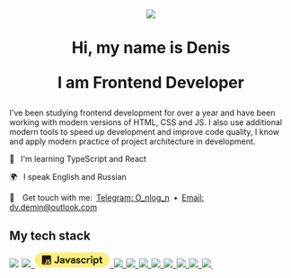 <h1 align="center">
  <img src="https://media.giphy.com/media/hvRJCLFzcasrR4ia7z/giphy.gif" width="55px"/>
  <p>Hi, my name is Denis</p>
  <p>I am Frontend Developer</p>

</h1>


I've been studying frontend development for over a year and have been working with modern versions of HTML, CSS and JS. I also use additional modern tools to speed up development and improve code quality, I know and apply modern practice of project architecture in development.

🌱  I'm learning TypeScript and React

🌍  I speak English and Russian

💌  Get touch with me: [Telegram: O_nlog_n](https://t.me/O_nlog_n) • [Email: dv.demin@outlook.com](mailto:dv.demin@outlook.com)


## My tech stack
<a href="https://html.spec.whatwg.org/multipage/"><img src="https://ziadoua.github.io/m3-Markdown-Badges/badges/HTML/html3.svg" height="27"/></a> 
<a href="https://www.w3.org/Style/CSS/"><img src="https://ziadoua.github.io/m3-Markdown-Badges/badges/CSS/css3.svg" height="27"/> 
<a href="https://262.ecma-international.org/15.0/index.html"><img src="https://github.com/AINER/AINER/blob/main/js.svg" height="27"/> 
<a href="https://getbootstrap.com/"><img src="https://ziadoua.github.io/m3-Markdown-Badges/badges/Bootstrap/bootstrap3.svg" height="27"/> 
<a href="https://sass-lang.com/"><img src="https://ziadoua.github.io/m3-Markdown-Badges/badges/Sass/sass3.svg" height="27"/> 
<a href="https://nodejs.org/en"><img src="https://ziadoua.github.io/m3-Markdown-Badges/badges/NodeJS/nodejs3.svg" height="27"/> 
<a href="https://jestjs.io/"><img src="https://ziadoua.github.io/m3-Markdown-Badges/badges/Jest/jest3.svg" height="27"/> 
<a href="https://eslint.org/"><img src="https://ziadoua.github.io/m3-Markdown-Badges/badges/ESLint/eslint3.svg" height="27"/> 
<a href="https://www.npmjs.com/"><img src="https://ziadoua.github.io/m3-Markdown-Badges/badges/npm/npm3.svg" height="27"/> 
<a href="https://git-scm.com/"><img src="https://ziadoua.github.io/m3-Markdown-Badges/badges/Git/git3.svg" height="27"/> 
<a href="https://www.figma.com"><img src="https://ziadoua.github.io/m3-Markdown-Badges/badges/Figma/figma3.svg" height="27"/> 


<!--
<a href="https://t.me/O_nlog_n"><img src="https://img.shields.io/badge/Telegram: O_nlog_n-2CA5E0?style=social&logo=telegram&logoColor=2ca5e0"/></a>  
<a href="mailto:dv.demin@outlook.com"><img src="https://img.shields.io/badge/Email: dv.demin@outlook.com-D14836?style=social&logo=gmail&logoColor=red"/></a>
  
[![AINER's GitHub | Stats](https://stats.quira.sh/AINER/github?theme=light)](https://quira.sh?utm_source=widgets&utm_campaign=AINER)
[![AINER's Stack Overflow | Stats](https://stats.quira.sh/AINER/stack-overflow?theme=light)](https://quira.sh?utm_source=widgets&utm_campaign=AINER)

<a href="https://t.me/O_nlog_n"><img src="https://img.shields.io/badge/Telegram-2CA5E0?style=social&logo=telegram&logoColor=2ca5e0"/></a>  
<a href="mailto:mail@htmlacademy.ru"><img src="https://img.shields.io/badge/Mail-D14836?style=social&logo=gmail&logoColor=Black"/></a>
  
<img src="https://img.shields.io/badge/HTML-E34F26?style=for-the-badge&logo=html5&logoColor=white"/>  
<img src="https://img.shields.io/badge/CSS-1572B6?style=for-the-badge&logo=css3&logoColor=white"/>  
<img src="https://img.shields.io/badge/javascript-efd003?style=for-the-badge&logo=javascript&logoColor=black"/>  
<img src="https://img.shields.io/badge/Jest-C21325?style=for-the-badge&logo=jest&logoColor=white"/>  
<img src="https://img.shields.io/badge/Lodash-3492FF?style=for-the-badge&logo=lodash&logoColor=white"/>  
<img src="https://img.shields.io/badge/node.js%20-%2343853D.svg?&style=for-the-badge&logo=node.js&logoColor=white"/>  
<img src="https://img.shields.io/badge/git%20-%23F05033.svg?&style=for-the-badge&logo=git&logoColor=white"/>  
<img src="https://img.shields.io/badge/Figma-1d1d1e?style=for-the-badge&logo=figma&logoColor=white"/>  

**AINER/AINER** is a ✨ _special_ ✨ repository because its `README.md` (this file) appears on your GitHub profile.

Here are some ideas to get you started:

- 🔭 I’m currently working on ...
- 🌱 I’m currently learning ...
- 👯 I’m looking to collaborate on ...
- 🤔 I’m looking for help with ...
- 💬 Ask me about ...
- 📫 How to reach me: ...
- 😄 Pronouns: ...
- ⚡ Fun fact: ...


### Hi   ![](https://user-images.githubusercontent.com/18350557/176309783-0785949b-9127-417c-8b55-ab5a4333674e.gif) 
### My name is Denis Demin
### I am Frontend Developer
# 
-->
